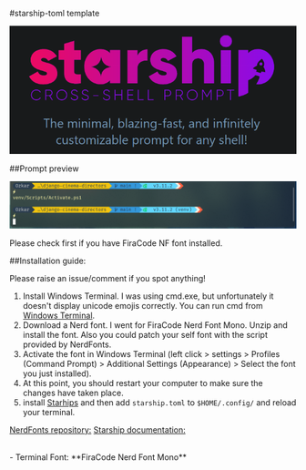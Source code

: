 #starship-toml template

<img src="starship.png" alt="Starhip">

##Prompt preview

<img src="Screenshot.png" alt="Preview">

Please check first if you have FiraCode NF font installed.

##Installation guide:

Please raise an issue/comment if you spot anything!

1. Install Windows Terminal. I was using cmd.exe, but unfortunately it doesn't display unicode emojis correctly. You can run cmd from [Windows Terminal](https://github.com/microsoft/terminal).
2. Download a Nerd font. I went for FiraCode Nerd Font Mono. Unzip and install the font. Also you could patch your self font with the script provided by NerdFonts.
3. Activate the font in Windows Terminal (left click > settings > Profiles (Command Prompt) > Additional Settings (Appearance) > Select the font you just installed).
4. At this point, you should restart your computer to make sure the changes have taken place.
5. install [Starhips](https://starship.rs) and then add ```starship.toml``` to ```$HOME/.config/``` and reload your terminal.

[NerdFonts repository:](https://github.com/ryanoasis/nerd-fonts)
[Starship documentation:](https://starship.rs/guide/#%F0%9F%9A%80-installation)

<br>
- Terminal Font: **FiraCode Nerd Font Mono**